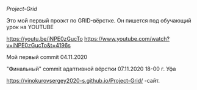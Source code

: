 *Project-Grid*

Это мой первый проэкт по GRID-вёрстке.
Он пишется под обучающий урок на YOUTUBE

https://youtu.be/iNPE0zGucTo
https://www.youtube.com/watch?v=iNPE0zGucTo&t=4196s

Мой первый commit 04.11.2020

"Финальный" commit адаптивной вёрстки 07.11.2020
18-00 г. Уфа

https://vinokurovsergey2020-s.github.io/Project-Grid/  -сайт.
